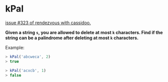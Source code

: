 # kPal

[issue #323 of rendezvous with cassidoo.](https://buttondown.email/cassidoo/archive/beware-of-missing-chances-otherwise-it-may-be/)

**Given a string `s`, you are allowed to delete at most `k` characters.
Find if the string can be a palindrome after deleting at most `k` characters.**

Example:

```ts
> kPal('abcweca', 2)
> true

> kPal('acxcb', 1)
> false
```
